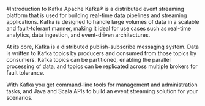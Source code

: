 #Introduction to Kafka
Apache Kafka® is a distributed event streaming platform that is used for building real-time data pipelines and streaming applications. Kafka is designed to handle large volumes of data in a scalable and fault-tolerant manner, making it ideal for use cases such as real-time analytics, data ingestion, and event-driven architectures.

At its core, Kafka is a distributed publish-subscribe messaging system. Data is written to Kafka topics by producers and consumed from those topics by consumers. Kafka topics can be partitioned, enabling the parallel processing of data, and topics can be replicated across multiple brokers for fault tolerance.

With Kafka you get command-line tools for management and administration tasks, and Java and Scala APIs to build an event streaming solution for your scenarios.
